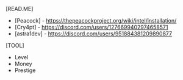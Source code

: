 [READ.ME]

- [Peacock] - https://thepeacockproject.org/wiki/intel/installation/
- [Cry4pt] - https://discord.com/users/1276699402974658571
- [astra1dev] - https://discord.com/users/951884381209890877

[TOOL]

- Level
- Money
- Prestige
